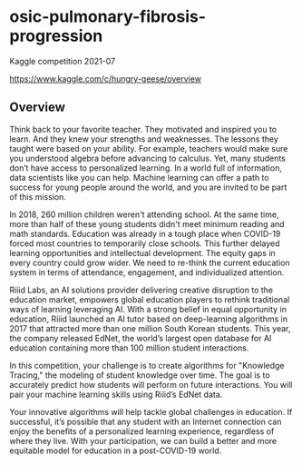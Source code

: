 # osic-pulmonary-fibrosis-progression
Kaggle competition 2021-07

https://www.kaggle.com/c/hungry-geese/overview

## Overview
Think back to your favorite teacher. They motivated and inspired you to learn. And they knew your strengths and weaknesses. The lessons they taught were based on your ability. For example, teachers would make sure you understood algebra before advancing to calculus. Yet, many students don’t have access to personalized learning. In a world full of information, data scientists like you can help. Machine learning can offer a path to success for young people around the world, and you are invited to be part of this mission.

In 2018, 260 million children weren't attending school. At the same time, more than half of these young students didn't meet minimum reading and math standards. Education was already in a tough place when COVID-19 forced most countries to temporarily close schools. This further delayed learning opportunities and intellectual development. The equity gaps in every country could grow wider. We need to re-think the current education system in terms of attendance, engagement, and individualized attention.

Riiid Labs, an AI solutions provider delivering creative disruption to the education market, empowers global education players to rethink traditional ways of learning leveraging AI. With a strong belief in equal opportunity in education, Riiid launched an AI tutor based on deep-learning algorithms in 2017 that attracted more than one million South Korean students. This year, the company released EdNet, the world’s largest open database for AI education containing more than 100 million student interactions.

In this competition, your challenge is to create algorithms for "Knowledge Tracing," the modeling of student knowledge over time. The goal is to accurately predict how students will perform on future interactions. You will pair your machine learning skills using Riiid’s EdNet data.

Your innovative algorithms will help tackle global challenges in education. If successful, it’s possible that any student with an Internet connection can enjoy the benefits of a personalized learning experience, regardless of where they live. With your participation, we can build a better and more equitable model for education in a post-COVID-19 world.
